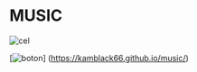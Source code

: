 # MUSIC

![cel](https://github.com/KAMBLACK66/music/assets/93850511/2079c72e-3690-45ad-af4f-dd3381dde22e)

[![boton](https://github.com/KAMBLACK66/music/assets/93850511/c65c3b8e-1c3e-449b-b88c-aafd49fb6ff8)]
(https://kamblack66.github.io/music/)
